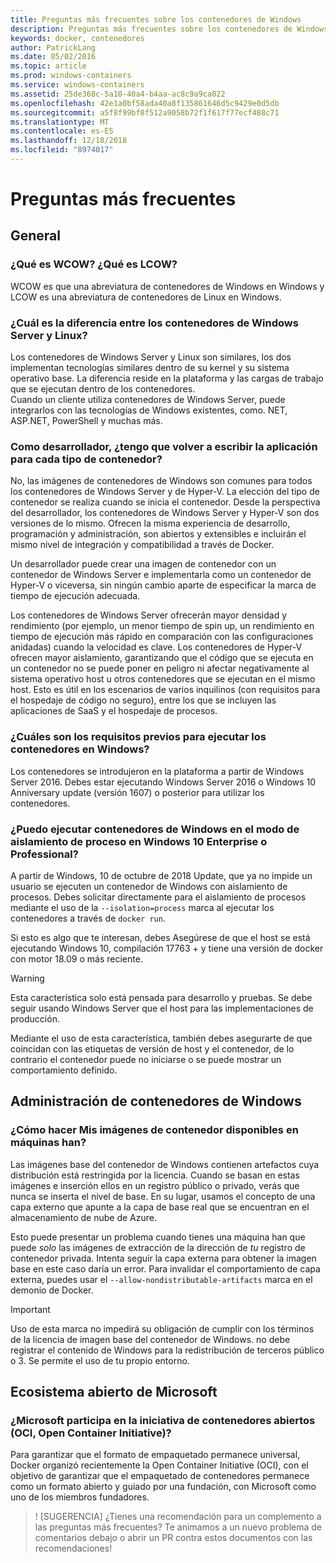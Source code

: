 ```yaml
---
title: Preguntas más frecuentes sobre los contenedores de Windows
description: Preguntas más frecuentes sobre los contenedores de Windows
keywords: docker, contenedores
author: PatrickLang
ms.date: 05/02/2016
ms.topic: article
ms.prod: windows-containers
ms.service: windows-containers
ms.assetid: 25de368c-5a10-40a4-b4aa-ac8c9a9ca022
ms.openlocfilehash: 42e1a0bf58ada40a8f135861646d5c9429e0d5db
ms.sourcegitcommit: a5f8f99bf8f512a9058b72f1f617f77ecf488c71
ms.translationtype: MT
ms.contentlocale: es-ES
ms.lasthandoff: 12/18/2018
ms.locfileid: "8974017"
---
```

# <a name="frequently-asked-questions"></a>Preguntas más frecuentes

## <a name="general"></a>General

### <a name="what-is-wcow-what-is-lcow"></a>¿Qué es WCOW? ¿Qué es LCOW?

WCOW es que una abreviatura de contenedores de Windows en Windows y LCOW es una abreviatura de contenedores de Linux en Windows.

### <a name="what-is-the-difference-between-linux-and-windows-server-containers"></a>¿Cuál es la diferencia entre los contenedores de Windows Server y Linux?

Los contenedores de Windows Server y Linux son similares, los dos implementan tecnologías similares dentro de su kernel y su sistema operativo base. La diferencia reside en la plataforma y las cargas de trabajo que se ejecutan dentro de los contenedores.  
Cuando un cliente utiliza contenedores de Windows Server, puede integrarlos con las tecnologías de Windows existentes, como. NET, ASP.NET, PowerShell y muchas más.

### <a name="as-a-developer-do-i-have-to-re-write-my-app-for-each-type-of-container"></a>Como desarrollador, ¿tengo que volver a escribir la aplicación para cada tipo de contenedor?

No, las imágenes de contenedores de Windows son comunes para todos los contenedores de Windows Server y de Hyper-V. La elección del tipo de contenedor se realiza cuando se inicia el contenedor. Desde la perspectiva del desarrollador, los contenedores de Windows Server y Hyper-V son dos versiones de lo mismo. Ofrecen la misma experiencia de desarrollo, programación y administración, son abiertos y extensibles e incluirán el mismo nivel de integración y compatibilidad a través de Docker.

Un desarrollador puede crear una imagen de contenedor con un contenedor de Windows Server e implementarla como un contenedor de Hyper-V o viceversa, sin ningún cambio aparte de especificar la marca de tiempo de ejecución adecuada.

Los contenedores de Windows Server ofrecerán mayor densidad y rendimiento (por ejemplo, un menor tiempo de spin up, un rendimiento en tiempo de ejecución más rápido en comparación con las configuraciones anidadas) cuando la velocidad es clave. Los contenedores de Hyper-V ofrecen mayor aislamiento, garantizando que el código que se ejecuta en un contenedor no se puede poner en peligro ni afectar negativamente al sistema operativo host u otros contenedores que se ejecutan en el mismo host. Esto es útil en los escenarios de varios inquilinos (con requisitos para el hospedaje de código no seguro), entre los que se incluyen las aplicaciones de SaaS y el hospedaje de procesos.

### <a name="what-are-the-prerequisites-for-running-containers-on-windows"></a>¿Cuáles son los requisitos previos para ejecutar los contenedores en Windows?

Los contenedores se introdujeron en la plataforma a partir de Windows Server 2016. Debes estar ejecutando Windows Server 2016 o Windows 10 Anniversary update (versión 1607) o posterior para utilizar los contenedores.

### <a name="can-i-run-windows-containers-in-process-isolated-mode-on-windows-10-enterprise-or-professional"></a>¿Puedo ejecutar contenedores de Windows en el modo de aislamiento de proceso en Windows 10 Enterprise o Professional?

A partir de Windows, 10 de octubre de 2018 Update, que ya no impide un usuario se ejecuten un contenedor de Windows con aislamiento de procesos. Debes solicitar directamente para el aislamiento de procesos mediante el uso de la `--isolation=process` marca al ejecutar los contenedores a través de `docker run`.

Si esto es algo que te interesan, debes Asegúrese de que el host se está ejecutando Windows 10, compilación 17763 + y tiene una versión de docker con motor 18.09 o más reciente.

> [!WARNING]
> Esta característica solo está pensada para desarrollo y pruebas. Se debe seguir usando Windows Server que el host para las implementaciones de producción.
>
> Mediante el uso de esta característica, también debes asegurarte de que coincidan con las etiquetas de versión de host y el contenedor, de lo contrario el contenedor puede no iniciarse o se puede mostrar un comportamiento definido.

## <a name="windows-container-management"></a>Administración de contenedores de Windows

### <a name="how-do-i-make-my-container-images-available-on-air-gapped-machines"></a>¿Cómo hacer Mis imágenes de contenedor disponibles en máquinas han?

Las imágenes base del contenedor de Windows contienen artefactos cuya distribución está restringida por la licencia. Cuando se basan en estas imágenes e inserción ellos en un registro público o privado, verás que nunca se inserta el nivel de base. En su lugar, usamos el concepto de una capa externo que apunte a la capa de base real que se encuentran en el almacenamiento de nube de Azure.

Esto puede presentar un problema cuando tienes una máquina han que puede _solo_ las imágenes de extracción de la dirección de _tu_ registro de contenedor privada. Intenta seguir la capa externa para obtener la imagen base en este caso daría un error. Para invalidar el comportamiento de capa externa, puedes usar el `--allow-nondistributable-artifacts` marca en el demonio de Docker.

> [!IMPORTANT]
> Uso de esta marca no impedirá su obligación de cumplir con los términos de la licencia de imagen base del contenedor de Windows. no debe registrar el contenido de Windows para la redistribución de terceros público o 3. Se permite el uso de tu propio entorno.

## <a name="microsofts-open-ecosystem"></a>Ecosistema abierto de Microsoft

### <a name="is-microsoft-participating-in-the-open-container-initiative-oci"></a>¿Microsoft participa en la iniciativa de contenedores abiertos (OCI, Open Container Initiative)?

Para garantizar que el formato de empaquetado permanece universal, Docker organizó recientemente la Open Container Initiative (OCI), con el objetivo de garantizar que el empaquetado de contenedores permanece como un formato abierto y guiado por una fundación, con Microsoft como uno de los miembros fundadores.

> ! [SUGERENCIA] ¿Tienes una recomendación para un complemento a las preguntas más frecuentes? Te animamos a un nuevo problema de comentarios debajo o abrir un PR contra estos documentos con las recomendaciones!
